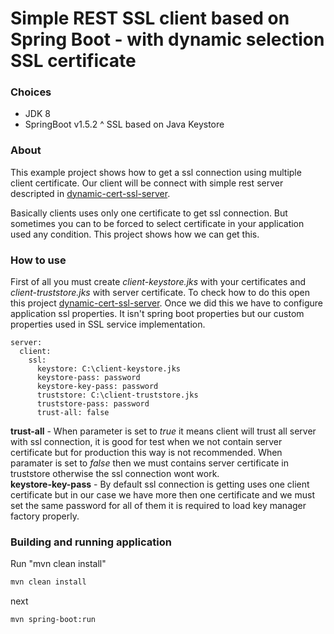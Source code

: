 # Simple REST SSL client based on Spring Boot - with dynamic selection SSL certificate 

### Choices
* JDK 8
* SpringBoot v1.5.2
^ SSL based on Java Keystore

### About
This example project shows how to get a ssl connection using multiple client certificate.
Our client will be connect with simple rest server descripted in [dynamic-cert-ssl-server](https://ub.com/dalgim/dynamic-cert-ssl-server).

Basically clients uses only one certificate to get ssl connection. But sometimes you can to be forced to select certificate in your application used any condition.
This project shows how we can get this. 

### How to use
First of all you must create _client-keystore.jks_ with your certificates and _client-truststore.jks_ with server certificate.
To check how to do this open this project [dynamic-cert-ssl-server](https://ub.com/dalgim/dynamic-cert-ssl-server).
Once we did this we have to configure application ssl properties. It isn't spring boot properties but our custom properties used in SSL service implementation.

```properties
server:  
  client:
    ssl:
      keystore: C:\client-keystore.jks 
      keystore-pass: password 
      keystore-key-pass: password 
      truststore: C:\client-truststore.jks
      truststore-pass: password
      trust-all: false
```

**trust-all** - When parameter is set to *true* it means client will trust all server with ssl connection, it is good for test when we not contain server certificate but for production this way is not recommended.
 When paramater is set to *false* then we must contains server certificate in truststore otherwise the ssl connection wont work.
<br/>
**keystore-key-pass** - By default ssl connection is getting uses one client certificate but in our case we have more then one certificate and we must set the same password for all of them it is required to load key manager factory properly.

### Building and running application

Run "mvn clean install"
```sh
mvn clean install
```
next
```sh
mvn spring-boot:run
```